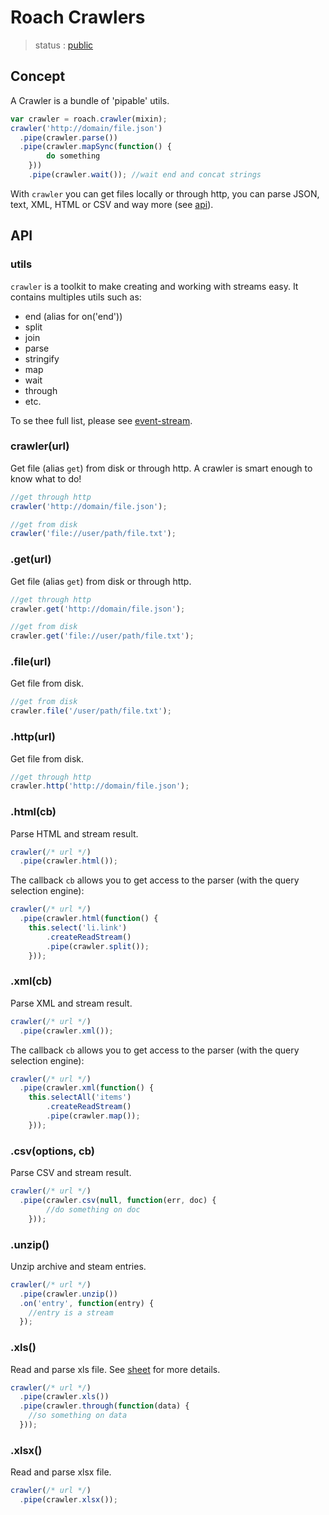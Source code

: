 # Roach Crawlers

  > status : [public](#concept)

## Concept

 A Crawler is a bundle of 'pipable' utils. 

```js
var crawler = roach.crawler(mixin);
crawler('http://domain/file.json')
  .pipe(crawler.parse())
  .pipe(crawler.mapSync(function() {
		do something
	}))
	.pipe(crawler.wait()); //wait end and concat strings
```

 With `crawler` you can get files locally or through http, you can parse JSON, text, XML, HTML or CSV and way more (see [api](#api)).

## API

### utils

 `crawler` is a toolkit to make creating and working with streams easy. It contains multiples utils such as:
   - end (alias for on('end'))
   - split
   - join
   - parse
   - stringify
   - map
   - wait
   - through
   - etc.

  To se thee full list, please see [event-stream](https://github.com/dominictarr/event-stream).

### crawler(url)

 Get file (alias `get`) from disk or through http. A crawler is smart enough to know what to do!

```js
//get through http
crawler('http://domain/file.json');

//get from disk
crawler('file://user/path/file.txt');
```


### .get(url)

 Get file (alias `get`) from disk or through http.

```js
//get through http
crawler.get('http://domain/file.json');

//get from disk
crawler.get('file://user/path/file.txt');
```

### .file(url)

 Get file from disk.

```js
//get from disk
crawler.file('/user/path/file.txt');
```

### .http(url)

 Get file from disk.

```js
//get through http
crawler.http('http://domain/file.json');
```

### .html(cb)

 Parse HTML and stream result.

```js
crawler(/* url */)
  .pipe(crawler.html());

```

 The callback `cb` allows you to get access to the parser (with the query selection engine):

```js
crawler(/* url */)
  .pipe(crawler.html(function() {
    this.select('li.link')
    	.createReadStream()
    	.pipe(crawler.split());
	}));
```

### .xml(cb)

 Parse XML and stream result.

```js
crawler(/* url */)
  .pipe(crawler.xml());

```

 The callback `cb` allows you to get access to the parser (with the query selection engine):

```js
crawler(/* url */)
  .pipe(crawler.xml(function() {
    this.selectAll('items')
    	.createReadStream()
    	.pipe(crawler.map());
	}));
```

### .csv(options, cb)

 Parse CSV and stream result.

```js
crawler(/* url */)
  .pipe(crawler.csv(null, function(err, doc) {
		//do something on doc
	}));

```

### .unzip()

 Unzip archive and steam entries.

```js
crawler(/* url */)
  .pipe(crawler.unzip())
  .on('entry', function(entry) {
    //entry is a stream
  });

```

### .xls()

 Read and parse xls file. See [sheet](https://github.com/SheetJS) for more details.

```js
crawler(/* url */)
  .pipe(crawler.xls())
  .pipe(crawler.through(function(data) {
    //so something on data
  }));

```


### .xlsx()

 Read and parse xlsx file.

```js
crawler(/* url */)
  .pipe(crawler.xlsx());

```


